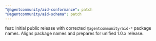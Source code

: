 ```yaml
---
"@agentcommunity/aid-conformance": patch
"@agentcommunity/aid-schema": patch
---
```


feat: Initial public release with corrected `@agentcommunity/aid-*` package names. Aligns package names and prepares for unified 1.0.x release. 